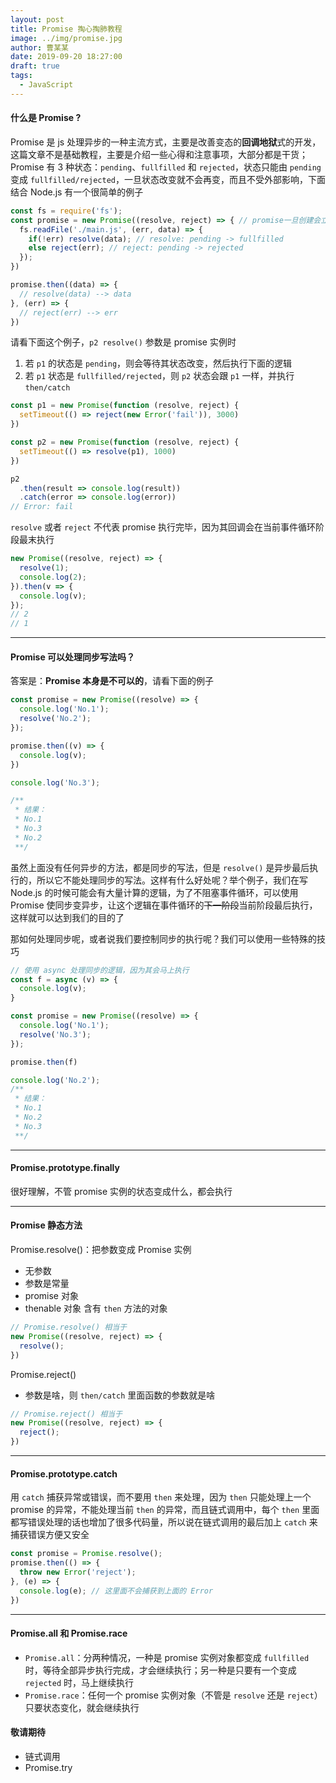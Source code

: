 ```yaml
---
layout: post
title: Promise 掏心掏肺教程
image: ../img/promise.jpg
author: 曹某某
date: 2019-09-20 18:27:00
draft: true
tags:  
  - JavaScript
---
```


#### 什么是 Promise ?
Promise 是 js 处理异步的一种主流方式，主要是改善变态的**回调地狱**式的开发，这篇文章不是基础教程，主要是介绍一些心得和注意事项，大部分都是干货；Promise 有 3 种状态：`pending`、`fullfilled` 和 `rejected`，状态只能由 `pending` 变成 `fullfilled/rejected`，一旦状态改变就不会再变，而且不受外部影响，下面结合 Node.js 有一个很简单的例子

```javascript
const fs = require('fs');
const promise = new Promise((resolve, reject) => { // promise一旦创建会立即执行
  fs.readFile('./main.js', (err, data) => {
    if(!err) resolve(data); // resolve: pending -> fullfilled
    else reject(err); // reject: pending -> rejected
  });
})

promise.then((data) => {
  // resolve(data) --> data
}, (err) => {
  // reject(err) --> err
})
```

请看下面这个例子，`p2 resolve()` 参数是 promise 实例时

1. 若 `p1` 的状态是 `pending`，则会等待其状态改变，然后执行下面的逻辑
2. 若 `p1` 状态是 `fullfilled/rejected`，则 `p2` 状态会跟 `p1` 一样，并执行 `then/catch`

```javascript
const p1 = new Promise(function (resolve, reject) {
  setTimeout(() => reject(new Error('fail')), 3000)
})

const p2 = new Promise(function (resolve, reject) {
  setTimeout(() => resolve(p1), 1000)
})

p2
  .then(result => console.log(result))
  .catch(error => console.log(error))
// Error: fail
```

`resolve` 或者 `reject` 不代表 promise 执行完毕，因为其回调会在当前事件循环阶段最末执行
```javascript
new Promise((resolve, reject) => {
  resolve(1);
  console.log(2);
}).then(v => {
  console.log(v);
});
// 2
// 1
```

---

#### Promise 可以处理同步写法吗？
答案是：**Promise 本身是不可以的**，请看下面的例子

```javascript
const promise = new Promise((resolve) => {
  console.log('No.1');
  resolve('No.2');
});

promise.then((v) => {
  console.log(v);
})

console.log('No.3');

/**
 * 结果：
 * No.1
 * No.3
 * No.2
 **/
```
虽然上面没有任何异步的方法，都是同步的写法，但是 `resolve()` 是异步最后执行的，所以它不能处理同步的写法。这样有什么好处呢？举个例子，我们在写 Node.js 的时候可能会有大量计算的逻辑，为了不阻塞事件循环，可以使用 Promise 使同步变异步，让这个逻辑在事件循环的<s>下一阶段</s>当前阶段最后执行，这样就可以达到我们的目的了

那如何处理同步呢，或者说我们要控制同步的执行呢？我们可以使用一些特殊的技巧

```javascript
// 使用 async 处理同步的逻辑，因为其会马上执行
const f = async (v) => {
  console.log(v);
}

const promise = new Promise((resolve) => {
  console.log('No.1');
  resolve('No.3');
});

promise.then(f)

console.log('No.2');
/**
 * 结果：
 * No.1
 * No.2
 * No.3
 **/
```

---

#### Promise.prototype.finally
很好理解，不管 promise 实例的状态变成什么，都会执行

---

#### Promise 静态方法
Promise.resolve()：把参数变成 Promise 实例
- 无参数
- 参数是常量
- promise 对象
- thenable 对象 含有 `then` 方法的对象

```javascript
// Promise.resolve() 相当于
new Promise((resolve, reject) => {
  resolve();
})
```

Promise.reject()
- 参数是啥，则 `then/catch` 里面函数的参数就是啥

```javascript
// Promise.reject() 相当于
new Promise((resolve, reject) => {
  reject();
})
```

---

#### Promise.prototype.catch
用 `catch` 捕获异常或错误，而不要用 `then` 来处理，因为 `then` 只能处理上一个 promise 的异常，不能处理当前 `then` 的异常，而且链式调用中，每个 `then` 里面都写错误处理的话也增加了很多代码量，所以说在链式调用的最后加上 `catch` 来捕获错误方便又安全

```javascript
const promise = Promise.resolve();
promise.then(() => {
  throw new Error('reject');
}, (e) => {
  console.log(e); // 这里面不会捕获到上面的 Error
})
```

---

#### Promise.all 和 Promise.race
- `Promise.all`：分两种情况，一种是 promise 实例对象都变成 `fullfilled` 时，等待全部异步执行完成，才会继续执行；另一种是只要有一个变成 `rejected` 时，马上继续执行
- `Promise.race`：任何一个 promise 实例对象（不管是 `resolve` 还是 `reject`）只要状态变化，就会继续执行

#### 敬请期待
- 链式调用
- Promise.try

